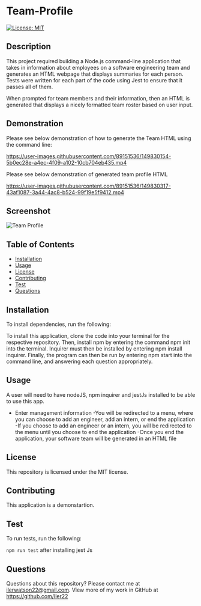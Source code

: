 # Team-Profile

[![License: MIT](https://img.shields.io/badge/License-MIT-yellow.svg)](https://opensource.org/licenses/MIT)

## Description

This project required building a Node.js command-line application that takes in information about employees on a software engineering team and generates an HTML webpage that displays summaries for each person. Tests were written for each part of the code using Jest to ensure that it passes all of them.

When prompted for team members and their information, then an HTML is generated that displays a nicely formatted team roster based on user input.

## Demonstration

Please see below demonstration of how to generate the Team HTML using the command line:

https://user-images.githubusercontent.com/89151536/149830154-5b0ec28e-a4ec-4f09-a102-10cb704eb435.mp4

Please see below demonstration of generated team profile HTML

https://user-images.githubusercontent.com/89151536/149830317-43af1087-3a44-4ac8-b524-99f19e5f9412.mp4

## Screenshot

![Team Profile](https://user-images.githubusercontent.com/89151536/149830726-ea516e34-0457-4f74-aa76-fe5cd11fb1fa.png)

## Table of Contents

- [Installation](#installation)
- [Usage](#usage)
- [License](#license)
- [Contributing](#contributing)
- [Test](#test)
- [Questions](#questions)

## Installation

To install dependencies, run the following:

To install this application, clone the code into your terminal for the respective repository. Then, install npm by entering the command npm init into the terminal. Inquirer must then be installed by entering npm install inquirer. Finally, the program can then be run by entering npm start into the command line, and answering each question appropriately.

## Usage

A user will need to have nodeJS, npm inquirer and jestJs installed to be able to use this app.

- Enter management information
  -You will be redirected to a menu, where you can choose to add an engineer, add an intern, or end the application
  -If you choose to add an engineer or an intern, you will be redirected to the menu until you choose to end the application
  -Once you end the application, your software team will be generated in an HTML file

## License

This repository is licensed under the MIT license.

## Contributing

This application is a demonstartion.

## Test

To run tests, run the following:

`npm run test` after installing jest Js

## Questions

Questions about this repository? Please contact me at [ilerwatson22@gmail.com](mailto:ilerwatson22@gmail.com). View more of my work in GitHub at https://github.com/Iler22

